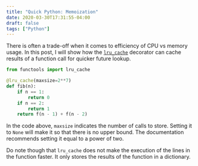 ```yaml
---
title: "Quick Python: Memoization"
date: 2020-03-30T17:31:55-04:00
draft: false
tags: ["Python"]
---
```


There is often a trade-off when it comes to efficiency of CPU vs memory usage. In this post, I will show how the [`lru_cache`](https://docs.python.org/3/library/functools.html#functools.lru_cache) decorator can cache results of a function call for quicker future lookup.

```python
from functools import lru_cache

@lru_cache(maxsize=2**7)
def fib(n):
    if n == 1:
        return 0
    if n == 2:
        return 1
    return f(n - 1) + f(n - 2)
```

In the code above, `maxsize` indicates the number of calls to store. Setting it to `None` will make it so that there is no upper bound. The documentation recommends setting it equal to a power of two.

Do note though that `lru_cache` does not make the execution of the lines in the function faster. It only stores the results of the function in a dictionary.
